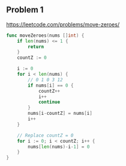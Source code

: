 ## Problem 1
https://leetcode.com/problems/move-zeroes/

```go
func moveZeroes(nums []int) {
	if len(nums) <= 1 {
		return
	}
	countZ := 0

	i := 0
	for i < len(nums) {
		// 0 1 0 3 12
		if nums[i] == 0 {
			countZ++
			i++
			continue
		}
		nums[i-countZ] = nums[i]
		i++
	}

	// Replace countZ = 0
	for i := 0; i < countZ; i++ {
		nums[len(nums)-i-1] = 0
	}
}
```
